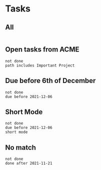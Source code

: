 # Tasks

## All

```tasks
```

## Open tasks from ACME

```tasks
not done
path includes Important Project
```

## Due before 6th of December

```tasks
not done
due before 2021-12-06
```

## Short Mode

```tasks
not done
due before 2021-12-06
short mode
```

## No match

```tasks
not done
done after 2021-11-21
```
